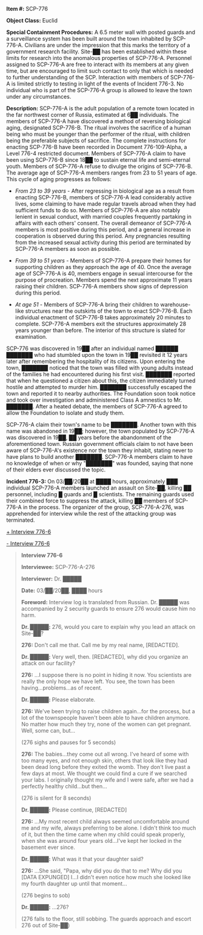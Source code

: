 **Item #:** SCP-776

**Object Class:** Euclid

**Special Containment Procedures:** A 6.5 meter wall with posted guards and a surveillance system has been built around the town inhabited by SCP-776-A. Civilians are under the impression that this marks the territory of a government research facility. Site-██ has been established within these limits for research into the anomalous properties of SCP-776-A. Personnel assigned to SCP-776-A are free to interact with its members at any given time, but are encouraged to limit such contact to only that which is needed to further understanding of the SCP. Interaction with members of SCP-776-A is limited strictly to testing in light of the events of Incident 776-3. No individual who is part of the SCP-776-A group is allowed to leave the town under any circumstances.

**Description:** SCP-776-A is the adult population of a remote town located in the far northwest corner of Russia, estimated at 6██ individuals. The members of SCP-776-A have discovered a method of reversing biological aging, designated SCP-776-B. The ritual involves the sacrifice of a human being who must be younger than the performer of the ritual, with children being the preferable subjects of sacrifice. The complete instructions for enacting SCP-776-B have been recorded in Document 776-109-Alpha, a Level 776-4 restricted document. Members of SCP-776-A claim to have been using SCP-776-B since 18██ to sustain eternal life and semi-eternal youth. Members of SCP-776-A refuse to divulge the origins of SCP-776-B. The average age of SCP-776-A members ranges from 23 to 51 years of age. This cycle of aging progresses as follows:

*   _From 23 to 39 years_ - After regressing in biological age as a result from enacting SCP-776-B, members of SCP-776-A lead considerably active lives, some claiming to have made regular travels abroad when they had sufficient funds to do so. Members of SCP-776-A are also notably lenient in sexual conduct, with married couples frequently partaking in affairs with each others' consent. The overall demeanor of SCP-776-A members is most positive during this period, and a general increase in cooperation is observed during this period. Any pregnancies resulting from the increased sexual activity during this period are terminated by SCP-776-A members as soon as possible.

*   _From 39 to 51 years_ - Members of SCP-776-A prepare their homes for supporting children as they approach the age of 40. Once the average age of SCP-776-A is 40, members engage in sexual intercourse for the purpose of procreation. Members spend the next approximate 11 years raising their children. SCP-776-A members show signs of depression during this period.

*   _At age 51_ - Members of SCP-776-A bring their children to warehouse-like structures near the outskirts of the town to enact SCP-776-B. Each individual enactment of SCP-776-B takes approximately 20 minutes to complete. SCP-776-A members exit the structures approximately 28 years younger than before. The interior of this structure is slated for examination.

SCP-776 was discovered in 19██ after an individual named ██████ ███████ who had stumbled upon the town in 19██ revisited it 12 years later after remembering the hospitality of its citizens. Upon entering the town, ███████ noticed that the town was filled with young adults instead of the families he had encountered during his first visit. ███████ reported that when he questioned a citizen about this, the citizen immediately turned hostile and attempted to murder him. ███████ successfully escaped the town and reported it to nearby authorities. The Foundation soon took notice and took over investigation and administered Class A amnestics to Mr. ███████. After a heated debate, the members of SCP-776-A agreed to allow the Foundation to isolate and study them.

SCP-776-A claim their town's name to be ███████. Another town with this name was abandoned in 19██; however, the town populated by SCP-776-A was discovered in 19██, ██ years before the abandonment of the aforementioned town. Russian government officials claim to not have been aware of SCP-776-A's existence nor the town they inhabit, stating never to have plans to build another ███████. SCP-776-A members claim to have no knowledge of when or why "███████" was founded, saying that none of their elders ever discussed the topic.

**Incident 776-3:** On 03/██/20██ at ████ hours, approximately ███ individual SCP-776-A members launched an assault on Site-██, killing ██ personnel, including █ guards and █ scientists. The remaining guards used their combined force to suppress the attack, killing ██ members of SCP-776-A in the process. The organizer of the group, SCP-776-A-276, was apprehended for interview while the rest of the attacking group was terminated.

[+ Interview 776-6](javascript:;)

[\- Interview 776-6](javascript:;)

> **Interview 776-6**
> 
> **Interviewee:** SCP-776-A-276
> 
> **Interviewer:** Dr. █████
> 
> **Date:** 03/██/20██, ████ hours
> 
> **Foreword:** Interview log is translated from Russian. Dr. █████ was accompanied by 2 security guards to ensure 276 would cause him no harm.
> 
> **<Begin Log>**
> 
> **Dr. █████:** 276, would you care to explain why you lead an attack on Site-██?
> 
> **276:** Don't call me that. Call me by my real name, \[REDACTED\].
> 
> **Dr. █████:** Very well, then. \[REDACTED\], why did you organize an attack on our facility?
> 
> **276:** …I suppose there is no point in hiding it now. You scientists are really the only hope we have left. You see, the town has been having…problems…as of recent.
> 
> **Dr. █████:** Please elaborate.
> 
> **276:** We've been trying to raise children again…for the process, but a lot of the townspeople haven't been able to have children anymore. No matter how much they try, none of the women can get pregnant. Well, some can, but…
> 
> (276 sighs and pauses for 5 seconds)
> 
> **276:** The babies…they come out all wrong. I've heard of some with too many eyes, and not enough skin, others that look like they had been dead long before they exited the womb. They don't live past a few days at most. We thought we could find a cure if we searched your labs. I originally thought my wife and I were safe, after we had a perfectly healthy child…but then…
> 
> (276 is silent for 8 seconds)
> 
> **Dr. █████:** Please continue, \[REDACTED\]
> 
> **276:** …My most recent child always seemed uncomfortable around me and my wife, always preferring to be alone. I didn't think too much of it, but then the time came when my child could speak properly, when she was around four years old…I've kept her locked in the basement ever since.
> 
> **Dr. █████:** What was it that your daughter said?
> 
> **276:** …She said, "Papa, why did you do that to me? Why did you \[DATA EXPUNGED\] I…I didn't even notice how much she looked like my fourth daughter up until that moment…
> 
> (276 begins to sob)
> 
> **Dr. █████:** …276?
> 
> (276 falls to the floor, still sobbing. The guards approach and escort 276 out of Site-██)
> 
> **<End Log>**